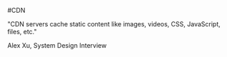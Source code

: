 #CDN 

"CDN servers cache static content like images, videos, CSS, JavaScript, files, etc."

Alex Xu, System Design Interview